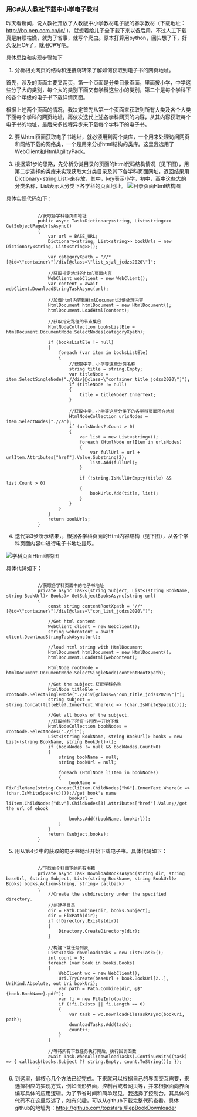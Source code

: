 ### 用C#从人教社下载中小学电子教材
昨天看新闻，说人教社开放了人教版中小学教材电子版的春季教材（下载地址：http://bp.pep.com.cn/jc/ )，就想着给儿子全下载下来以备后用。不过人工下载真是麻烦枯燥，就为了省事，就写个爬虫。原本打算用python，回头想了下，好久没用C#了，就用C#写吧。

具体思路和实现步骤如下

1. 分析相关网页的结构和连接跳转来了解如何获取到电子书的网页地址。

首先，涉及的页面主要又两页，第一个页面是分类目录页面，里面按小学，中学这些分了大的类别，每个大的类别下面又有学科这些小的类别，第二个是每个学科下的各个年级的电子书下载详情页面。

根据上述两个页面的情况，我决定首先从第一个页面来获取到所有大类及各个大类下面每个学科的网页地址，再依次迭代上述各学科网页的内容，从其内容获取每个电子书的地址，最后来多线程异步来下载每个学科下的电子书。

2. 要从html页面获取电子书地址，就必须用到两个类库，一个用来处理访问网页和网络下载的网络类，一个是用来分析html结构的类库。这里我选用了WebClient和HtmlAgilityPack。

3. 根据第1步的思路，先分析分类目录的页面的html代码结构情况（见下图），用第二步选择的类库来实现获取大分类目录及其下各学科页面网址，返回结果用Dictionary<string,List<string>>来存放，其中，key表示小学，初中，高中这些大的分类名称，List<string>表示大分类下各学科的页面地址。 
![目录页面Html结构图](pep_1.jpg "目录页面Html结构图")

具体实现代码如下：

```

            //获取各学科各页面地址
            public async Task<Dictionary<string, List<string>>> GetSubjectPageUrlsAsync()
            {
                var url = BASE_URL;
                Dictionary<string, List<string>> bookUrls = new Dictionary<string, List<string>>();

                var categoryXpath = "//*[@id=\"container\"]/div[@class=\"list_sjzl_jcdzs2020\"]";

                //获取指定地址的html页面内容
                WebClient webClient = new WebClient();
                var content = await webClient.DownloadStringTaskAsync(url);

                //加载html内容到HtmlDocument以便处理内容
                HtmlDocument htmlDocument = new HtmlDocument();
                htmlDocument.LoadHtml(content);

                //获取指定路径的节点集合
                HtmlNodeCollection booksListEle = htmlDocument.DocumentNode.SelectNodes(categoryXpath);

                if (booksListEle != null)
                {
                    foreach (var item in booksListEle)
                    {
                        //获取中学，小学等这些分类名称
                        string title = string.Empty;
                        var titleNode = item.SelectSingleNode(".//div[@class=\"container_title_jcdzs2020\"]");
                        if (titleNode != null)
                        {
                            title = titleNode?.InnerText;
                        }

                        //获取中学，小学等这些分类下的各学科页面所在地址
                        HtmlNodeCollection urlsNodes = item.SelectNodes(".//a");
                        if (urlsNodes?.Count > 0)
                        {
                            var list = new List<string>();
                            foreach (HtmlNode urlItem in urlsNodes)
                            {
                                var fullUrl = url + urlItem.Attributes["href"].Value.Substring(2);
                                list.Add(fullUrl);
                            }

                            if (!string.IsNullOrEmpty(title) && list.Count > 0)
                            {
                                bookUrls.Add(title, list);
                            }
                        }
                    }
                }
                return bookUrls;
            }
```
 

4.  迭代第3步所示结果，，根据各学科页面的Html内容结构（见下图），从各个学科页面内容中进行电子书地址提取。

![学科页面Html结构图](pep_2.jpg "学科页面Html结构图")

具体代码如下：

```

            //获取各学科页面中的电子书地址
            private async Task<(string Subject, List<(string BookName, string BookUrl)> Books)> GetSubjectBooksAsync(string url)
            {
                const string contentRootXpath = "//*[@id=\"container\"]/div[@class=\"con_list_jcdzs2020\"]";

                //Get html content
                WebClient client = new WebClient();
                string webcontent = await client.DownloadStringTaskAsync(url);

                //load html string with HtmlDocument
                HtmlDocument htmlDocument = new HtmlDocument();
                htmlDocument.LoadHtml(webcontent);

                HtmlNode rootNode = htmlDocument.DocumentNode.SelectSingleNode(contentRootXpath);

                //Get the subject.获取学科名称
                HtmlNode titleEle = rootNode.SelectSingleNode(".//div[@class=\"con_title_jcdzs2020\"]");
                string subject = string.Concat(titleEle?.InnerText.Where(c => !char.IsWhiteSpace(c)));

                //Get all books of the subject. 
                //获取学科下所有书列表并开始下载
                HtmlNodeCollection bookNodes = rootNode.SelectNodes(".//li");
                List<(string BookName, string BookUrl)> books = new List<(string BookName, string BookUrl)>();
                if (bookNodes != null && bookNodes.Count>0)
                {
                    string bookName = null;
                    string bookUrl = null;

                    foreach (HtmlNode liItem in bookNodes)
                    {
                        bookName = FixFileName(string.Concat(liItem.ChildNodes["h6"].InnerText.Where(c => !char.IsWhiteSpace(c))));//get book's name
                        bookUrl = liItem.ChildNodes["div"].ChildNodes[3].Attributes["href"].Value;//get the url of ebook

                        books.Add((bookName, bookUrl));
                    }
                }
                return (subject,books);
            }
```

5. 用从第4步中的获取的电子书地址开始下载电子书。具体代码如下：

```

            //下载单个科目下的所有书籍
            private async Task DownloadBooksAsync(string dir, string baseUrl, (string Subject, List<(string BookName, string BookUrl)> Books) books,Action<string, string> callback)
            {
                //Create the subdirectory under the specified directory.
                //创建子目录
                dir = Path.Combine(dir, books.Subject);
                dir = FixPath(dir);
                if (!Directory.Exists(dir))
                {
                    Directory.CreateDirectory(dir);
                }

                //构建下载任务列表
                List<Task> downloadTasks = new List<Task>();
                int count = 0;
                foreach (var book in books.Books)
                {
                    WebClient wc = new WebClient();
                    Uri.TryCreate(baseUrl + book.BookUrl[2..], UriKind.Absolute, out Uri bookUri);
                    var path = Path.Combine(dir, @$"{book.BookName}.pdf");
                    var fi = new FileInfo(path);
                    if (!fi.Exists || fi.Length == 0)
                    {
                        var task = wc.DownloadFileTaskAsync(bookUri, path);
                        downloadTasks.Add(task);
                        count++;
                    }
                }

                //等待所有下载任务执行完后，执行回调函数
                await Task.WhenAll(downloadTasks).ContinueWith((task) => { callback(books.Subject ?? string.Empty, count.ToString()); });
            }

```

6. 到这里，最核心几个方法已经完成。下来就可以根据自己的界面交互需要，来选择相应的实现方式，例如图形界面，控制台或者网页等，并来根据面向界面编写具体的应用逻辑。为了节省时间和简单起见，我选择了控制台。其具体的代码不在这里叙述了，如有兴趣，可以从github下载完整代码查看。具体github的地址为：https://github.com/topstarai/PepBookDownloader
